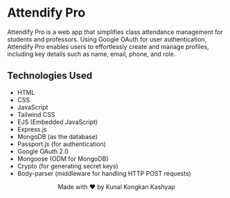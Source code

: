 # Attendify Pro

Attendify Pro is a web app that simplifies class attendance management for students and professors. Using Google OAuth for user authentication, Attendify Pro enables users to effortlessly create and manage profiles, including key details such as name, email, phone, and role.

## Technologies Used

- HTML
- CSS
- JavaScript
- Tailwind CSS
- EJS (Embedded JavaScript)
- Express.js
- MongoDB (as the database)
- Passport.js (for authentication)
- Google OAuth 2.0
- Mongoose (ODM for MongoDB)
- Crypto (for generating secret keys)
- Body-parser (middleware for handling HTTP POST requests)

<!-- Footer -->
<p align="center">Made with ❤️ by Kunal Kongkan Kashyap</p>
